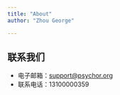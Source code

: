 ```yaml
---
title: "About"
author: "Zhou George"

---
```



## 联系我们

- 电子邮箱：support@psychor.org
- 联系电话：13100000359